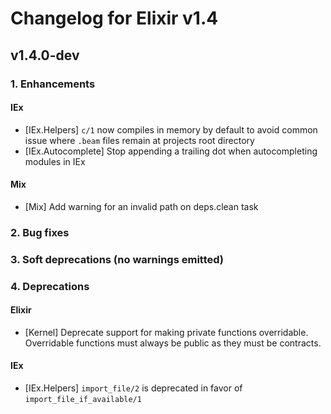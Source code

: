 # Changelog for Elixir v1.4

## v1.4.0-dev

### 1. Enhancements

#### IEx

  * [IEx.Helpers] `c/1` now compiles in memory by default to avoid common issue where `.beam` files remain at projects root directory
  * [IEx.Autocomplete] Stop appending a trailing dot when autocompleting modules in IEx

#### Mix

  * [Mix] Add warning for an invalid path on deps.clean task

### 2. Bug fixes


### 3. Soft deprecations (no warnings emitted)


### 4. Deprecations

#### Elixir

  * [Kernel] Deprecate support for making private functions overridable. Overridable functions must always be public as they must be contracts.

#### IEx

  * [IEx.Helpers] `import_file/2` is deprecated in favor of `import_file_if_available/1`

